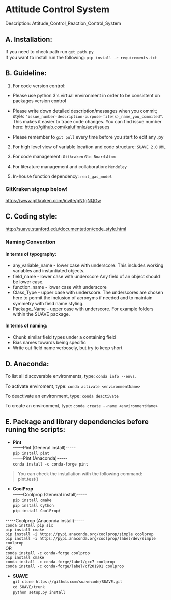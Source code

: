 # Attitude Control System
Description:
Attitude_Control_Reaction_Control_System

## **A. Installation:**
If you need to check path
run `get_path.py` \
If you want to install
run the following: `pip install -r requirements.txt`

## **B. Guideline:**

 1. For code version control:
-  Please use python 3's virtual environment in order to be consistent on packages version control

-  Please write down detailed description/messages when you commit; style: `"issue_number-description-purpose-file(s)_name_you_commited"`.  \
This makes it easier to trace code changes. You can find issue number here: https://github.com/kalufinnle/acs/issues

- Please remember to `git pull` every time before you start to edit any .py

2. For high level view of variable location and code structure:
    `SUAVE 2.0` `UML`

3. For code management:
    `Gitkraken` `Glo Board` `Atom`

4. For literature management and collaboration:
     `Mendeley`
     
5. In-house function dependency:
    `real_gas_model`

### **GitKraken signup below!**
https://www.gitkraken.com/invite/gN1gNQGw
    
## **C. Coding style:**
http://suave.stanford.edu/documentation/code_style.html
### **Naming Convention**
#### In terms of typography:

- any_variable_name - lower case with underscore. This includes working variables and instantiated objects.
- field_name - lower case with underscore Any field of an object should be lower case.
- function_name - lower case with underscore
- Class_Type - upper case with underscore. The underscores are chosen here to permit the inclusion of acronyms if needed and to maintain symmetry with field name styling.
- Package_Name - upper case with underscore. For example folders within the SUAVE package.

#### In terms of naming:
- Chunk similar field types under a containing field
- Bias names towards being specific
- Write out field name verbosely, but try to keep short


## **D. Anaconda:**
To list all discoverable environments, type: `conda info --envs`.

To activate enviroment, type: `conda activate <environmentName>`

To deactivate an environment, type: `conda deactivate`

To create an environment, type: `conda create --name <environmentName>`





## **E. Package and library dependencies before runing the scripts:**
- **Pint** \
-----Pint (General install)-----\
`pip install pint`\
-----Pint (Anaconda)-----\
`conda install -c conda-forge pint`
> You can check the installation with the following command:\
> pint.test()

- **CoolProp** \
-----Coolprop (General install)----- \
`pip install cmake`\
`pip install Cython`\
`pip install CoolProp`\

-----Coolprop (Anaconda install)-----\
`conda install pip six`\
`pip install cmake`\
`pip install -i https://pypi.anaconda.org/coolprop/simple coolprop`\
`pip install -i https://pypi.anaconda.org/coolprop/label/dev/simple coolprop`\
OR\
`conda install -c conda-forge coolprop` \
`pip install cmake`\
`conda install -c conda-forge/label/gcc7 coolprop` \
`conda install -c conda-forge/label/cf201901 coolprop`

- **SUAVE** \
`git clone https://github.com/suavecode/SUAVE.git` \
`cd SUAVE/trunk` \
`python setup.py install`
